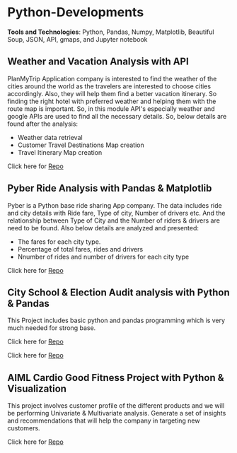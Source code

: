 # Python-Developments

**Tools and Technologies**: Python, Pandas, Numpy, Matplotlib, Beautiful Soup, JSON, API, gmaps, and Jupyter notebook

## Weather and Vacation Analysis with API

PlanMyTrip Application company is interested to find the weather of the cities around the world as the travelers are interested to choose cities accordingly. Also, they will help them find a better vacation itinerary. So finding the right hotel with preferred weather and helping them with the route map is important. So, in this module API's especially weather and google APIs are used to find all the necessary details. So, below details are found after the analysis:

* Weather data retrieval
* Customer Travel Destinations Map creation
* Travel Itinerary Map creation

Click here for [Repo](https://github.com/saranyadurairaju/Module6-Final-Assignment-Analysis)

## Pyber Ride Analysis with Pandas & Matplotlib

Pyber is a Python base ride sharing App company. The data includes ride and city details with Ride fare, Type of city, Number of drivers etc. And the relationship between Type of City and the Number of riders & drivers are need to be found. Also below details are analyzed and presented:

* The fares for each city type.
* Percentage of total fares, rides and drivers
* Nnumber of rides and number of drivers for each city type

Click here for [Repo](https://github.com/saranyadurairaju/Module5-Final-Assignment-Analysis)

## City School & Election Audit analysis with Python & Pandas

This Project includes basic python and pandas programming which is very much needed for strong base.

Click here for [Repo](https://github.com/saranyadurairaju/Module4-Final-Assignment-Analysis)

Click here for [Repo](https://github.com/saranyadurairaju/Module3-Final-Assignment-Analysis)

## AIML Cardio Good Fitness Project with Python & Visualization

This project involves customer profile of the different products and we will be performing Univariate & Multivariate analysis. Generate a set of insights and recommendations that will help the company in targeting new customers. 

Click here for [Repo](https://github.com/saranyadurairaju/AIML-Fundamentals)
